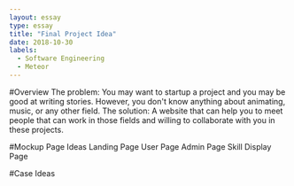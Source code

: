 ```yaml
---
layout: essay
type: essay
title: "Final Project Idea"
date: 2018-10-30
labels:
  - Software Engineering
  - Meteor
---
```


#Overview
The problem: You may want to startup a project and you may be good at writing stories. However, you don't know anything about animating, music, or any other field.
The solution: A website that can help you to meet people that can work in those fields and willing to collaborate with you in these projects.

#Mockup Page Ideas
Landing Page
User Page
Admin Page
Skill Display Page

#Case Ideas
